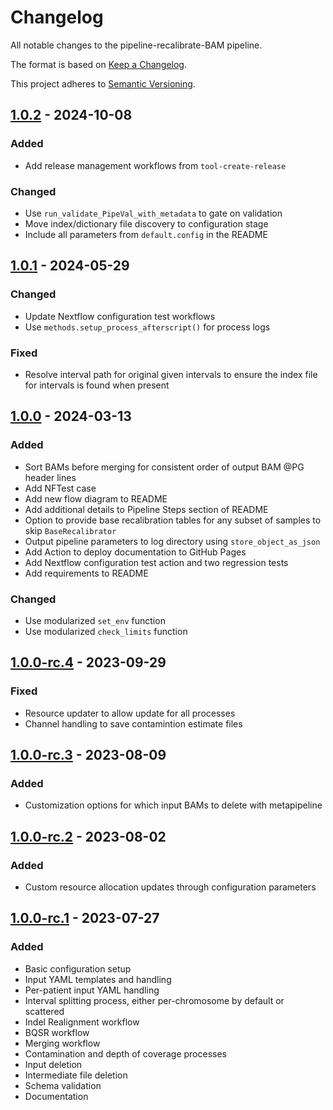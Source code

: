 # Changelog

All notable changes to the pipeline-recalibrate-BAM pipeline.

The format is based on [Keep a Changelog](https://keepachangelog.com/en/1.0.0/).

This project adheres to [Semantic Versioning](https://semver.org/spec/v2.0.0.html).

## [1.0.2] - 2024-10-08

### Added

- Add release management workflows from `tool-create-release`

### Changed

- Use `run_validate_PipeVal_with_metadata` to gate on validation
- Move index/dictionary file discovery to configuration stage
- Include all parameters from `default.config` in the README

## [1.0.1] - 2024-05-29

### Changed

- Update Nextflow configuration test workflows
- Use `methods.setup_process_afterscript()` for process logs

### Fixed

- Resolve interval path for original given intervals to ensure the index file for intervals is found when present

## [1.0.0] - 2024-03-13

### Added

- Sort BAMs before merging for consistent order of output BAM @PG header lines
- Add NFTest case
- Add new flow diagram to README
- Add additional details to Pipeline Steps section of README
- Option to provide base recalibration tables for any subset of samples to skip `BaseRecalibrator`
- Output pipeline parameters to log directory using `store_object_as_json`
- Add Action to deploy documentation to GitHub Pages
- Add Nextflow configuration test action and two regression tests
- Add requirements to README

### Changed

- Use modularized `set_env` function
- Use modularized `check_limits` function

## [1.0.0-rc.4] - 2023-09-29

### Fixed

- Resource updater to allow update for all processes
- Channel handling to save contamintion estimate files

## [1.0.0-rc.3] - 2023-08-09

### Added

- Customization options for which input BAMs to delete with metapipeline

## [1.0.0-rc.2] - 2023-08-02

### Added

- Custom resource allocation updates through configuration parameters

## [1.0.0-rc.1] - 2023-07-27

### Added

- Basic configuration setup
- Input YAML templates and handling
- Per-patient input YAML handling
- Interval splitting process, either per-chromosome by default or scattered
- Indel Realignment workflow
- BQSR workflow
- Merging workflow
- Contamination and depth of coverage processes
- Input deletion
- Intermediate file deletion
- Schema validation
- Documentation

[1.0.0]: https://github.com/uclahs-cds/pipeline-recalibrate-BAM/compare/v1.0.0-rc.4...v1.0.0
[1.0.0-rc.1]: https://github.com/uclahs-cds/pipeline-recalibrate-BAM/releases/tag/v1.0.0-rc.1
[1.0.0-rc.2]: https://github.com/uclahs-cds/pipeline-recalibrate-BAM/compare/v1.0.0-rc.1...v1.0.0-rc.2
[1.0.0-rc.3]: https://github.com/uclahs-cds/pipeline-recalibrate-BAM/compare/v1.0.0-rc.2...v1.0.0-rc.3
[1.0.0-rc.4]: https://github.com/uclahs-cds/pipeline-recalibrate-BAM/compare/v1.0.0-rc.3...v1.0.0-rc.4
[1.0.1]: https://github.com/uclahs-cds/pipeline-recalibrate-BAM/compare/v1.0.0...v1.0.1
[1.0.2]: https://github.com/uclahs-cds/pipeline-recalibrate-BAM/compare/v1.0.1...v1.0.2
